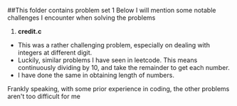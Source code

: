 ##This folder contains problem set 1
Below I will mention some notable challenges I encounter when solving the problems

1. **credit.c**
  * This was a rather challenging problem, especially on dealing with integers at different digit.
  * Luckily, similar problems I have seen in leetcode. This means continuously dividing by 10, and take the remainder to get each number.
  * I have done the same in obtaining length of numbers.
  
Frankly speaking, with some prior experience in coding, the other problems aren't too difficult for me
    

